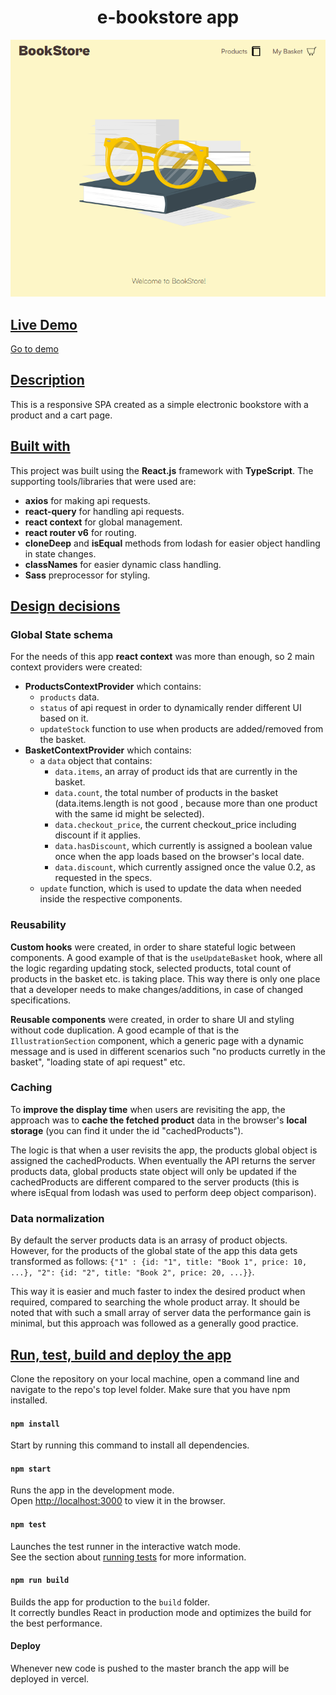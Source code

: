 <h1 align="center">e-bookstore app</h1>

<p align="center">
  <img src="./src/assets/images/app-preview.png" alt="preview"/>
</p>

## <ins>Live Demo</ins>
[Go to demo](https://e-bookstore.vercel.app)

## <ins>Description</ins>
This is a responsive SPA created as a simple electronic bookstore with a product and a cart page.

## <ins>Built with</ins>
This project was built using the __React.js__ framework with __TypeScript__. The supporting tools/libraries that were used are:
- __axios__ for making api requests.
- __react-query__ for handling api requests.
- __react context__ for global management.
- __react router v6__ for routing.
- __cloneDeep__ and __isEqual__ methods from lodash for easier object handling in state changes.
- __classNames__ for easier dynamic class handling.
- __Sass__ preprocessor for styling.

## <ins>Design decisions</ins>

### Global State schema
For the needs of this app __react context__ was more than enough, so 2 main context providers were created:
- __ProductsContextProvider__ which contains:
  - `products` data.
  - `status` of api request in order to dynamically render different UI based on it.
  - `updateStock` function to use when products are added/removed from the basket. 
- __BasketContextProvider__ which contains:
  - a `data` object that contains: 
    - `data.items`, an array of product ids that are currently in the basket.
    - `data.count`, the total number of products in the basket (data.items.length is not good , because more than one product with the same id might be selected).
    - `data.checkout_price`, the current checkout_price including discount if it applies.
    - `data.hasDiscount`, which currently is assigned a boolean value once when the app loads based on the browser's local date.
    - `data.discount`, which currently assigned once the value 0.2, as requested in the specs.
  - `update` function, which is used to update the data when needed inside the respective components.

### Reusability
__Custom hooks__ were created, in order to share stateful logic between components. 
A good example of that is the `useUpdateBasket` hook, where all the logic regarding updating stock, selected products, total count of products in the basket etc. is taking place. This way there is only one place that a developer needs to make changes/additions, in case of changed specifications.

__Reusable components__ were created, in order to share UI and styling without code duplication. 
A good ecample of that is the `IllustrationSection` component, which a generic page with a dynamic message and is used in different scenarios such "no products curretly in the basket", "loading state of api request" etc.

### Caching
To __improve the display time__ when users are revisiting the app, the approach was to __cache the fetched product__ data in the browser's __local storage__ (you can find it under the id "cachedProducts"). 

The logic is that when a user revisits the app, the products global object is assigned the cachedProducts. When eventually the API returns the server products data, global products state object will only be updated if the cachedProducts are different compared to the server products (this is where isEqual from lodash was used to perform deep object comparison).

### Data normalization
By default the server products data is an arrasy of product objects. However, for the products of the global state of the app this data gets transformed as follows:
`{"1" : {id: "1", title: "Book 1", price: 10, ...}, "2": {id: "2", title: "Book 2", price: 20, ...}}`.

This way it is easier and much faster to index the desired product when required, compared to searching the whole product array. It should be noted that with such a small array of server data the performance gain is minimal, but this approach was followed as a generally good practice. 

## <ins>Run, test, build and deploy the app</ins>
Clone the repository on your local machine, open a command line and navigate to the repo's top level folder. Make sure that you have npm installed.

#### `npm install`
Start by running this command to install all dependencies.

#### `npm start`
Runs the app in the development mode.\
Open [http://localhost:3000](http://localhost:3000) to view it in the browser.

#### `npm test`
Launches the test runner in the interactive watch mode.\
See the section about [running tests](https://facebook.github.io/create-react-app/docs/running-tests) for more information.

#### `npm run build`
Builds the app for production to the `build` folder.\
It correctly bundles React in production mode and optimizes the build for the best performance.

#### Deploy
Whenever new code is pushed to the master branch the app will be deployed in vercel.
